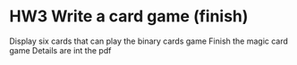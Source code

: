 # HW3 Write a card game (finish)

Display six cards that can play the binary cards game 
Finish the magic card game
Details are int the pdf
